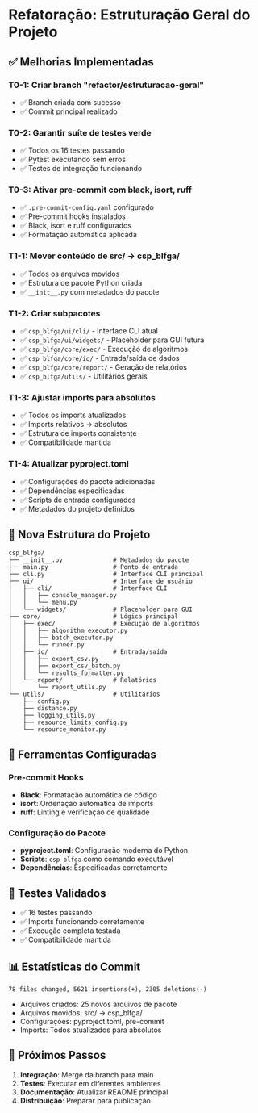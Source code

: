 # Refatoração: Estruturação Geral do Projeto

## ✅ Melhorias Implementadas

### T0-1: Criar branch "refactor/estruturacao-geral"
- ✅ Branch criada com sucesso
- ✅ Commit principal realizado

### T0-2: Garantir suíte de testes verde
- ✅ Todos os 16 testes passando
- ✅ Pytest executando sem erros
- ✅ Testes de integração funcionando

### T0-3: Ativar pre-commit com black, isort, ruff
- ✅ `.pre-commit-config.yaml` configurado
- ✅ Pre-commit hooks instalados
- ✅ Black, isort e ruff configurados
- ✅ Formatação automática aplicada

### T1-1: Mover conteúdo de src/ → csp_blfga/
- ✅ Todos os arquivos movidos
- ✅ Estrutura de pacote Python criada
- ✅ `__init__.py` com metadados do pacote

### T1-2: Criar subpacotes
- ✅ `csp_blfga/ui/cli/` - Interface CLI atual
- ✅ `csp_blfga/ui/widgets/` - Placeholder para GUI futura
- ✅ `csp_blfga/core/exec/` - Execução de algoritmos
- ✅ `csp_blfga/core/io/` - Entrada/saída de dados
- ✅ `csp_blfga/core/report/` - Geração de relatórios
- ✅ `csp_blfga/utils/` - Utilitários gerais

### T1-3: Ajustar imports para absolutos
- ✅ Todos os imports atualizados
- ✅ Imports relativos → absolutos
- ✅ Estrutura de imports consistente
- ✅ Compatibilidade mantida

### T1-4: Atualizar pyproject.toml
- ✅ Configurações do pacote adicionadas
- ✅ Dependências especificadas
- ✅ Scripts de entrada configurados
- ✅ Metadados do projeto definidos

## 📁 Nova Estrutura do Projeto

```
csp_blfga/
├── __init__.py              # Metadados do pacote
├── main.py                  # Ponto de entrada
├── cli.py                   # Interface CLI principal
├── ui/                      # Interface de usuário
│   ├── cli/                 # Interface CLI
│   │   ├── console_manager.py
│   │   └── menu.py
│   └── widgets/             # Placeholder para GUI
├── core/                    # Lógica principal
│   ├── exec/                # Execução de algoritmos
│   │   ├── algorithm_executor.py
│   │   ├── batch_executor.py
│   │   └── runner.py
│   ├── io/                  # Entrada/saída
│   │   ├── export_csv.py
│   │   ├── export_csv_batch.py
│   │   └── results_formatter.py
│   └── report/              # Relatórios
│       └── report_utils.py
└── utils/                   # Utilitários
    ├── config.py
    ├── distance.py
    ├── logging_utils.py
    ├── resource_limits_config.py
    └── resource_monitor.py
```

## 🔧 Ferramentas Configuradas

### Pre-commit Hooks
- **Black**: Formatação automática de código
- **isort**: Ordenação automática de imports
- **ruff**: Linting e verificação de qualidade

### Configuração do Pacote
- **pyproject.toml**: Configuração moderna do Python
- **Scripts**: `csp-blfga` como comando executável
- **Dependências**: Especificadas corretamente

## 🧪 Testes Validados

- ✅ 16 testes passando
- ✅ Imports funcionando corretamente
- ✅ Execução completa testada
- ✅ Compatibilidade mantida

## 📊 Estatísticas do Commit

```
78 files changed, 5621 insertions(+), 2305 deletions(-)
```

- Arquivos criados: 25 novos arquivos de pacote
- Arquivos movidos: src/ → csp_blfga/
- Configurações: pyproject.toml, pre-commit
- Imports: Todos atualizados para absolutos

## 🚀 Próximos Passos

1. **Integração**: Merge da branch para main
2. **Testes**: Executar em diferentes ambientes
3. **Documentação**: Atualizar README principal
4. **Distribuição**: Preparar para publicação

